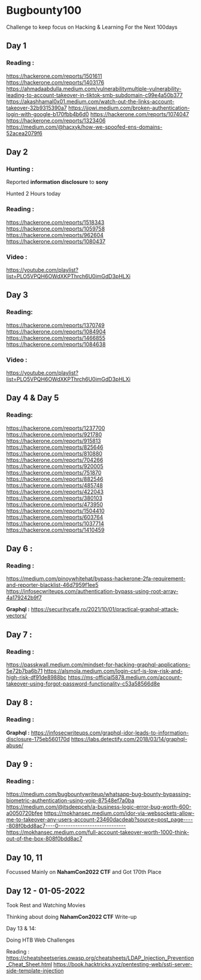 # Bugbounty100
Challenge to keep focus on Hacking &amp; Learning For the Next 100days 

## Day 1

### Reading :
<https://hackerone.com/reports/1501611>
<https://hackerone.com/reports/1403176>
<https://ahmadaabdulla.medium.com/vulnerabilitymultiple-vulnerability-leading-to-account-takeover-in-tiktok-smb-subdomain-c99e4a50b377>
<https://akashhamal0x01.medium.com/watch-out-the-links-account-takeover-32b9315390a7>
<https://jjowi.medium.com/broken-authentication-login-with-google-b170fbb4b6d0>
<https://hackerone.com/reports/1074047>
<https://hackerone.com/reports/1323406>
<https://medium.com/@hacxyk/how-we-spoofed-ens-domains-52acea2079f6>


## Day 2

### Hunting :
Reported **information disclosure** to **sony**

Hunted 2 Hours today

### Reading :

<https://hackerone.com/reports/1518343>
<https://hackerone.com/reports/1059758>
<https://hackerone.com/reports/962604>
<https://hackerone.com/reports/1080437>

### Video :

<https://youtube.com/playlist?list=PLO5VPQH6OWdXKPThrch6U0imGdD3pHLXi>


## Day 3

### Reading:

<https://hackerone.com/reports/1370749>
<https://hackerone.com/reports/1084904>
<https://hackerone.com/reports/1466855>
<https://hackerone.com/reports/1084638>

### Video :

<https://youtube.com/playlist?list=PLO5VPQH6OWdXKPThrch6U0imGdD3pHLXi>


## Day 4 & Day 5

### Reading:

<https://hackerone.com/reports/1237700>
<https://hackerone.com/reports/921780>
<https://hackerone.com/reports/915813>
<https://hackerone.com/reports/825646>
<https://hackerone.com/reports/810880>
<https://hackerone.com/reports/704266>
<https://hackerone.com/reports/920005>
<https://hackerone.com/reports/751870>
<https://hackerone.com/reports/882546>
<https://hackerone.com/reports/485748>
<https://hackerone.com/reports/422043>
<https://hackerone.com/reports/380103>
<https://hackerone.com/reports/473950>
<https://hackerone.com/reports/1504410>
<https://hackerone.com/reports/603764>
<https://hackerone.com/reports/1037714>
<https://hackerone.com/reports/1410459>


## Day 6 :

### Reading :

<https://medium.com/pinoywhitehat/bypass-hackerone-2fa-requirement-and-reporter-blacklist-46d7959f1ee5>
<https://infosecwriteups.com/authentication-bypass-using-root-array-4a179242b9f7>

**Graphql :** 
<https://securitycafe.ro/2021/10/01/practical-graphql-attack-vectors/>


## Day 7 :

### Reading :

<https://passkwall.medium.com/mindset-for-hacking-graphql-applications-5e72b7ba6b71>
<https://alsmola.medium.com/login-csrf-is-low-risk-and-high-risk-df91de8988bc>
<https://ms-official5878.medium.com/account-takeover-using-forgot-password-functionality-c53a58566d8e>

## Day 8 :

### Reading :

**Graphql :**
<https://infosecwriteups.com/graphql-idor-leads-to-information-disclosure-175eb560170d>
<https://labs.detectify.com/2018/03/14/graphql-abuse/>

## Day 9 :

### Reading :

<https://medium.com/bugbountywriteup/whatsapp-bug-bounty-bypassing-biometric-authentication-using-voip-87548ef7a0ba>
<https://medium.com/@itsdeepceh/a-business-logic-error-bug-worth-600-a0050720bfee>
<https://mokhansec.medium.com/idor-via-websockets-allow-me-to-takeover-any-users-account-23460dacdeab?source=post_page-----808f0bdd8ac7----0---------------------------->
<https://mokhansec.medium.com/full-account-takeover-worth-1000-think-out-of-the-box-808f0bdd8ac7>

## Day 10, 11

Focussed Mainly on **NahamCon2022 CTF** and Got 170th Place

## Day 12 - 01-05-2022

Took Rest and Watching Movies

Thinking about  doing **NahamCon2022 CTF** Write-up

Day 13 & 14:

Doing HTB Web Challenges

Reading :
<https://cheatsheetseries.owasp.org/cheatsheets/LDAP_Injection_Prevention_Cheat_Sheet.html>
<https://book.hacktricks.xyz/pentesting-web/ssti-server-side-template-injection>

